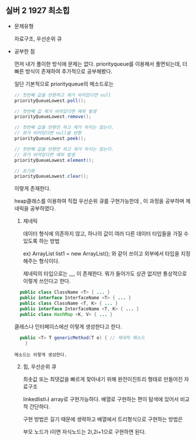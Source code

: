 ## 실버 2 1927 최소힙

- 문제유형

  자료구조, 우선순위 큐

- 공부한 점

  먼저 내가 풀이한 방식에 문제는 없다. priorityqueue를 이용해서 풀면되는데, 더 빠른 방식이 존재하여 추가적으로 공부해봤다.

  일단 기본적으로 priorityqueue의 메소드로는

  
  ```java
  // 첫번째 값을 반환하고 제거 비어있다면 null
  priorityQueueLowest.poll();
  
  // 첫번째 값 제거 비어있다면 예외 발생
  priorityQueueLowest.remove(); 
  
  // 첫번째 값을 반환만 하고 제거 하지는 않는다.
  // 큐가 비어있다면 null을 반환
  priorityQueueLowest.peek();
  
  // 첫번째 값을 반환만 하고 제거 하지는 않는다.
  // 큐가 비어있다면 예외 발생
  priorityQueueLowest.element();
  
  // 초기화
  priorityQueueLowest.clear();    
  ```

  
  이렇게 존재한다.

  heap클래스를 이용하여 직접 우선순위 큐를 구현가능한데 , 이 과정을 공부하며 제네릭을 공부하였다.

  1) 제네릭

      데이터 형식에 의존하지 않고, 하나의 값이 여러 다른 데이터 타입들을 가질 수 있도록 하는 방법

     ex) ArrayList<Integer> list1 = new ArrayList<Integer>(); 와 같이 쓰이고 외부에서 타입을 지정해주는 형식이다.

     제네릭의 타입으로는 <T>,<E>,<K>,<V>,<N> 이 존재한다. 뭐가 들어가도 상관 없지만 통상적으로 이렇게 쓰인다고 한다.

     
    ```java
      public class ClassName <T> { ... }
      public interface InterfaceName <T> { ... }
      public class ClassName <T, K> { ... }
      public interface InterfaceName <T, K> { ... }
      public class HashMap <K, V> { ... }
    ```

    
     클래스나 인터페이스에선 이렇게 생성한다고 한다.




    ```java
      public <T> T genericMethod(T o) {	// 제네릭 메소드
        }
    ```















      메소드는 이렇게 생성한다.

  2) 힙, 우선순위 큐

     최솟값 또는 최댓값을 빠르게 찾아내기 위해 완전이진트리 형태로 만들어진 자료구조

     linkedlist나 array로 구현가능하다. 배열로 구현하는 편이 탐색에 있어서 비교적 간단하다.

     구현 방법은 길기 때문에 생략하고 배열에서 트리형식으로 구현하는 방법은

     부모 노드가 i이면 자식노드는 2i,2i+1으로 구현하면 된다. 

     
